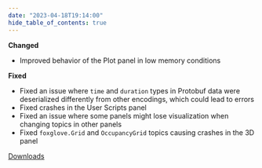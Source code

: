 ```yaml
---
date: "2023-04-18T19:14:00"
hide_table_of_contents: true
---
```

**Changed**
- Improved behavior of the Plot panel in low memory conditions

**Fixed**
- Fixed an issue where `time` and `duration` types in Protobuf data were deserialized differently from other encodings, which could lead to errors
- Fixed crashes in the User Scripts panel
- Fixed an issue where some panels might lose visualization when changing topics in other panels
- Fixed `foxglove.Grid` and `OccupancyGrid` topics causing crashes in the 3D panel

[Downloads](https://github.com/foxglove/studio/releases/tag/v1.51.0)
